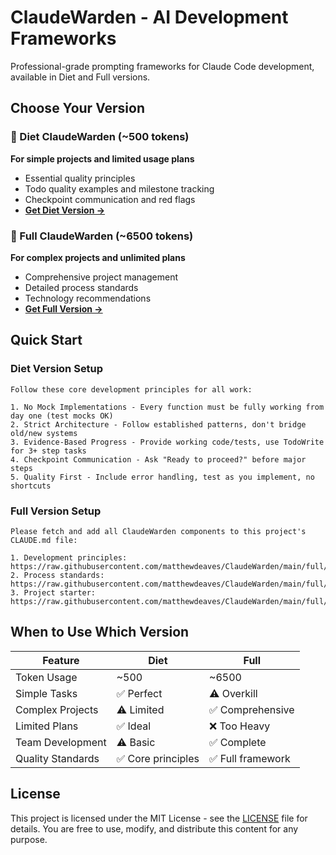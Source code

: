 # ClaudeWarden - AI Development Frameworks

Professional-grade prompting frameworks for Claude Code development, available in Diet and Full versions.

## Choose Your Version

### 🍃 Diet ClaudeWarden (~500 tokens)
**For simple projects and limited usage plans**
- Essential quality principles
- Todo quality examples and milestone tracking
- Checkpoint communication and red flags
- **[Get Diet Version →](diet/)**

### 🚀 Full ClaudeWarden (~6500 tokens)  
**For complex projects and unlimited plans**
- Comprehensive project management
- Detailed process standards
- Technology recommendations
- **[Get Full Version →](full/)**

## Quick Start

### Diet Version Setup
```
Follow these core development principles for all work:

1. No Mock Implementations - Every function must be fully working from day one (test mocks OK)
2. Strict Architecture - Follow established patterns, don't bridge old/new systems  
3. Evidence-Based Progress - Provide working code/tests, use TodoWrite for 3+ step tasks
4. Checkpoint Communication - Ask "Ready to proceed?" before major steps
5. Quality First - Include error handling, test as you implement, no shortcuts
```

### Full Version Setup
```
Please fetch and add all ClaudeWarden components to this project's CLAUDE.md file:

1. Development principles: https://raw.githubusercontent.com/matthewdeaves/ClaudeWarden/main/full/guiding_principles.md
2. Process standards: https://raw.githubusercontent.com/matthewdeaves/ClaudeWarden/main/full/ways_of_working.md  
3. Project starter: https://raw.githubusercontent.com/matthewdeaves/ClaudeWarden/main/full/project_starter.md
```

## When to Use Which Version

| Feature | Diet | Full |
|---------|------|------|
| Token Usage | ~500 | ~6500 |
| Simple Tasks | ✅ Perfect | ⚠️ Overkill |
| Complex Projects | ⚠️ Limited | ✅ Comprehensive |
| Limited Plans | ✅ Ideal | ❌ Too Heavy |
| Team Development | ⚠️ Basic | ✅ Complete |
| Quality Standards | ✅ Core principles | ✅ Full framework |

## License

This project is licensed under the MIT License - see the [LICENSE](LICENSE) file for details. You are free to use, modify, and distribute this content for any purpose.